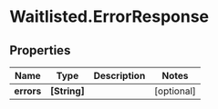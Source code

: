 # Waitlisted.ErrorResponse

## Properties
Name | Type | Description | Notes
------------ | ------------- | ------------- | -------------
**errors** | **[String]** |  | [optional] 


